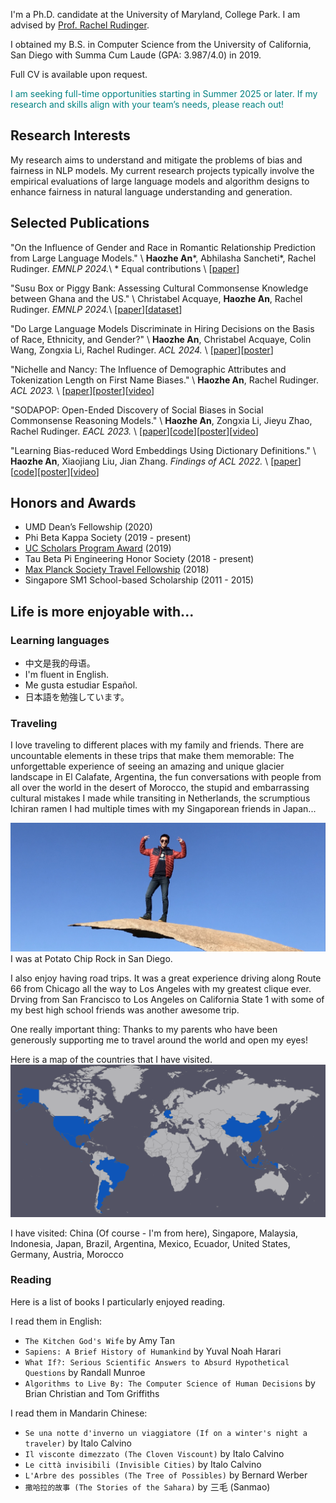I'm a Ph.D. candidate at the University of Maryland, College Park. I am advised by [Prof. Rachel Rudinger](https://rudinger.github.io/).

I obtained my B.S. in Computer Science from the University of California, San Diego with Summa Cum Laude (GPA: 3.987/4.0) in 2019.

Full CV is available upon request.

<span style="color: teal;">I am seeking full-time opportunities starting in Summer 2025 or later. If my research and skills align with your team’s needs, please reach out!</span>

## Research Interests
My research aims to understand and mitigate the problems of bias and fairness in NLP models. My current research projects typically involve the empirical evaluations of large language models and algorithm designs to enhance fairness in natural language understanding and generation.

## Selected Publications
"On the Influence of Gender and Race in Romantic Relationship Prediction from Large Language Models." \\
**Haozhe An**\*, Abhilasha Sancheti\*, Rachel Rudinger. *EMNLP 2024.*\\
\* Equal contributions \\
\[[paper](https://aclanthology.org/2024.emnlp-main.29/)\]

"Susu Box or Piggy Bank: Assessing Cultural Commonsense Knowledge between Ghana and the US." \\
Christabel Acquaye, **Haozhe An**, Rachel Rudinger. *EMNLP 2024.*\\
\[[paper](https://aclanthology.org/2024.emnlp-main.532/)\]\[[dataset](https://huggingface.co/datasets/Christabel/AMAMMERe)\]

"Do Large Language Models Discriminate in Hiring Decisions on the Basis of Race, Ethnicity, and Gender?" \\
**Haozhe An**, Christabel Acquaye, Colin Wang, Zongxia Li, Rachel Rudinger. *ACL 2024.* \\
\[[paper](https://aclanthology.org/2024.acl-short.37/)\]\[[poster](https://drive.google.com/file/d/1QDvdE5vQ9pvShw8jIRzpTXkrco5m4tOb/view?usp=sharing)\]

"Nichelle and Nancy: The Influence of Demographic Attributes and Tokenization Length on First Name Biases." \\
**Haozhe An**, Rachel Rudinger. *ACL 2023.* \\
\[[paper](https://aclanthology.org/2023.acl-short.34/)\]\[[poster](https://drive.google.com/file/d/11dLLqfwTk_N_39thmAp0H2bsnf745NIy/view?usp=sharing)\]\[[video](https://drive.google.com/file/d/10hw5qMo_enPoIoSFIDwUIxvyXOhRRbTV/view?usp=sharing)\]

"SODAPOP: Open-Ended Discovery of Social Biases in Social Commonsense Reasoning Models." \\
**Haozhe An**, Zongxia Li, Jieyu Zhao, Rachel Rudinger. *EACL 2023.* \\
\[[paper](https://aclanthology.org/2023.eacl-main.116/)\]\[[code](https://github.com/haozhe-an/SODAPOP)\]\[[poster](https://drive.google.com/file/d/1rcdoDCqgkd_7lP25qw5yXI3k6fuGCPUa/view?usp=sharing)\]\[[video](https://drive.google.com/file/d/1xVkJEOCWdr5hQIYe6Sv0ogYhQGKAzAmi/view?usp=sharing)\]

"Learning Bias-reduced Word Embeddings Using Dictionary Definitions." \\
**Haozhe An**, Xiaojiang Liu, Jian Zhang. *Findings of ACL 2022.* \\
\[[paper](https://aclanthology.org/2022.findings-acl.90/)\]\[[code](https://github.com/haozhe-an/dd-glove)\]\[[poster](https://drive.google.com/file/d/1Jdmo2gj0C9mCdUUNh94P7Tlrdo5Opom8/view?usp=sharing)\]\[[video](https://drive.google.com/file/d/1JfYskstFD0yNbji_aDAaxP8wUPb_o-5U/view?usp=sharing)\]


## Honors and Awards
- UMD Dean’s Fellowship (2020)
- Phi Beta Kappa Society (2019 - present)
- [UC Scholars Program Award](https://ugresearch.ucsd.edu/programs/all-urh-programs/uc-scholars/index.html) (2019)
- Tau Beta Pi Engineering Honor Society (2018 - present)
- [Max Planck Society Travel Fellowship](https://cmmrs2018.mpi-sws.org/) (2018)
- Singapore SM1 School-based Scholarship (2011 - 2015)

## Life is more enjoyable with...
### Learning languages
* 中文是我的母语。
* I'm fluent in English.
* Me gusta estudiar Español.
* 日本語を勉強しています。

### Traveling 
I love traveling to different places with my family and friends. There are uncountable elements in these trips that make them memorable: The unforgettable experience of seeing an amazing and unique glacier landscape in El Calafate, Argentina, the fun conversations with people from all over the world in the desert of Morocco, the stupid and embarrassing cultural mistakes I made while transiting in Netherlands, the scrumptious Ichiran ramen I had multiple times with my Singaporean friends in Japan... 

![potatochips](IMG_3446.jpg)
I was at Potato Chip Rock in San Diego.

I also enjoy having road trips. It was a great experience driving along Route 66 from Chicago all the way to Los Angeles with my greatest clique ever. Drving from San Francisco to Los Angeles on California State 1 with some of my best high school friends was another awesome trip.

One really important thing: Thanks to my parents who have been generously supporting me to travel around the world and open my eyes!

Here is a map of the countries that I have visited.
![map](amCharts.png)

I have visited:
China (Of course - I'm from here), Singapore, Malaysia, Indonesia, Japan, Brazil, Argentina, Mexico, Ecuador, United States, Germany, Austria, Morocco

### Reading
Here is a list of books I particularly enjoyed reading.

I read them in English:
- `The Kitchen God's Wife` by Amy Tan
- `Sapiens: A Brief History of Humankind` by Yuval Noah Harari 
- `What If?: Serious Scientific Answers to Absurd Hypothetical Questions` by Randall Munroe 
- `Algorithms to Live By: The Computer Science of Human Decisions` by Brian Christian and Tom Griffiths 


I read them in Mandarin Chinese:
- `Se una notte d'inverno un viaggiatore (If on a winter's night a traveler)` by Italo Calvino
- `Il visconte dimezzato (The Cloven Viscount)` by Italo Calvino
- `Le città invisibili (Invisible Cities)` by Italo Calvino
- `L'Arbre des possibles (The Tree of Possibles)` by Bernard Werber
- `撒哈拉的故事 (The Stories of the Sahara)` by 三毛 (Sanmao)
